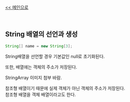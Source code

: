 [<< 메인으로](https://github.com/AtomicLiquors/Java_Wiki_Chb)

&nbsp;  
## String 배열의 선언과 생성

```java
String[] name = new String[3];  
```

String배열을 선언할 경우 기본값인 null로 초기화된다.

또한, 
배열에는 객체의 주소가 저장된다.

StringArray 이미지 첨부 바람.

참조형 배열이기 때문에 실제 객체가 아닌 객체의 주소가 저장된다.  
참조형 배열을 객체 배열이라고도 한다.
